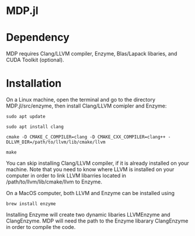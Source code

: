 # MDP.jl


# Dependency
MDP requires Clang/LLVM compiler, Enzyme, Blas/Lapack libaries, and CUDA Toolkit (optional).


# Installation
 
On a Linux machine, open the terminal and go to the directory MDP.jl/src/enzyme, then install Clang/LLVM comipler and Enzyme:

    sudo apt update

    sudo apt install clang

    cmake -D CMAKE_C_COMPILER=clang -D CMAKE_CXX_COMPILER=clang++ -DLLVM_DIR=/path/to/llvm/lib/cmake/llvm
  
    make
 
You can skip installing Clang/LLVM compiler, if it is already installed on your machine. Note that you need to know where LLVM is installed on your computer in order to link LLVM libarries located in /path/to/llvm/lib/cmake/llvm to Enzyme.  
 
On a MacOS computer, both LLVM and Enzyme can be installed using 

    brew install enzyme

Installing Enzyme will create two dynamic libaries LLVMEnzyme and ClangEnzyme. MDP will need the path to the Enzyme libarary ClangEnzyme in order to compile the code.  


